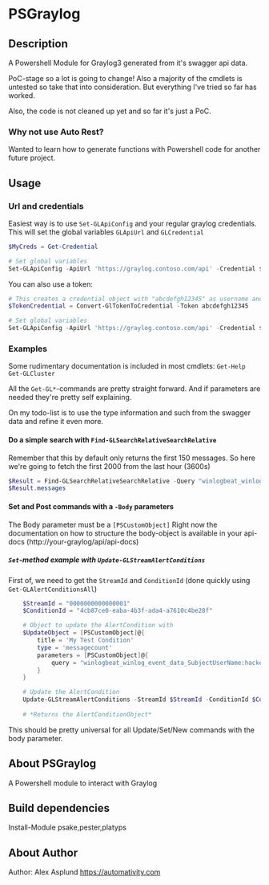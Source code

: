 # PSGraylog

## Description
A Powershell Module for Graylog3 generated from it's swagger api data.

PoC-stage so a lot is going to change! Also a majority of the cmdlets is untested so take that into consideration.
But everything I've tried so far has worked.

Also, the code is not cleaned up yet and so far it's just a PoC.

### Why not use Auto Rest?

Wanted to learn how to generate functions with Powershell code for another future project.

## Usage

### Url and credentials

Easiest way is to use `Set-GLApiConfig` and your regular graylog credentials. This will set the global variables `GLApiUrl` and `GLCredential`

``` Powershell
$MyCreds = Get-Credential

# Set global variables
Set-GLApiConfig -ApiUrl 'https://graylog.contoso.com/api' -Credential $MyCreds
```

You can also use a token:

``` Powershell
# This creates a credential object with "abcdefgh12345" as username and "token" as password.
$TokenCredential = Convert-GlTokenToCredential -Token abcdefgh12345

# Set global variables
Set-GLApiConfig -ApiUrl 'https://graylog.contoso.com/api' -Credential $TokenCredential
```
### Examples
Some rudimentary documentation is included in most cmdlets: `Get-Help Get-GLCluster`

All the `Get-GL*`-commands are pretty straight forward. And if parameters are needed they're pretty self explaining.

On my todo-list is to use the type information and such from the swagger data and refine it even more.

#### Do a simple search with `Find-GLSearchRelativeSearchRelative`

Remember that this by default only returns the first 150 messages. So here we're going to fetch the first 2000 from the last hour (3600s)

``` Powershell
$Result = Find-GLSearchRelativeSearchRelative -Query "winlogbeat_winlog_event_data_TargetUserName:waldo" -Range 3600 -Limit 2000
$Result.messages
```

#### Set and Post commands with a `-Body` parameters

The Body parameter must be a `[PSCustomObject]`
Right now the documentation on how to structure the body-object is available in your api-docs (http://your-graylog/api/api-docs)

##### `Set`-method example with `Update-GLStreamAlertConditions`

First of, we need to get the `StreamId` and `ConditionId` (done quickly using `Get-GLAlertConditionsAll`)

``` Powershell
    $StreamId = "0000000000000001"
    $ConditionId = "4cb87ce0-eaba-4b3f-ada4-a7610c4be28f"

    # Object to update the AlertCondition with
    $UpdateObject = [PSCustomObject]@{
        title = 'My Test Condition'
        type = 'messagecount'
        parameters = [PSCustomObject]@{
            query = "winlogbeat_winlog_event_data_SubjectUserName:hacker"
        }
    }

    # Update the AlertCondition
    Update-GLStreamAlertConditions -StreamId $StreamId -ConditionId $ConditionId -Body $UpdateObject
    
    # *Returns the AlertConditionObject*
```

This should be pretty universal for all Update/Set/New commands with the body parameter.


    
## About PSGraylog
A Powershell module to interact with Graylog

## Build dependencies
Install-Module psake,pester,platyps

## About Author
Author: Alex Asplund
https://automativity.com

